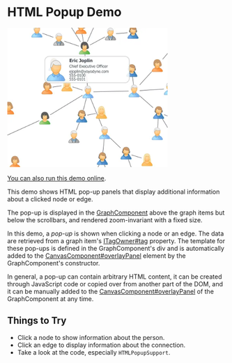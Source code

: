 <!--
 //////////////////////////////////////////////////////////////////////////////
 // @license
 // This file is part of yFiles for HTML.
 // Use is subject to license terms.
 //
 // Copyright (c) by yWorks GmbH, Vor dem Kreuzberg 28,
 // 72070 Tuebingen, Germany. All rights reserved.
 //
 //////////////////////////////////////////////////////////////////////////////
-->
# HTML Popup Demo

<img src="../../../doc/demo-thumbnails/html-popup.webp" alt="demo-thumbnail" height="320"/>

[You can also run this demo online](https://www.yworks.com/demos/view/htmlpopup/).

This demo shows HTML pop-up panels that display additional information about a clicked node or edge.

The pop-up is displayed in the [GraphComponent](https://docs.yworks.com/yfileshtml/#/api/GraphComponent) above the graph items but below the scrollbars, and rendered zoom-invariant with a fixed size.

In this demo, a _pop-up_ is shown when clicking a node or an edge. The data are retrieved from a graph item's [ITagOwner#tag](https://docs.yworks.com/yfileshtml/#/api/ITagOwner#tag) property. The template for these pop-ups is defined in the GraphComponent's div and is automatically added to the [CanvasComponent#overlayPanel](https://docs.yworks.com/yfileshtml/#/api/CanvasComponent#overlayPanel) element by the GraphComponent's constructor.

In general, a pop-up can contain arbitrary HTML content, it can be created through JavaScript code or copied over from another part of the DOM, and it can be manually added to the [CanvasComponent#overlayPanel](https://docs.yworks.com/yfileshtml/#/api/CanvasComponent#overlayPanel) of the GraphComponent at any time.

## Things to Try

- Click a node to show information about the person.
- Click an edge to display information about the connection.
- Take a look at the code, especially `HTMLPopupSupport`.
